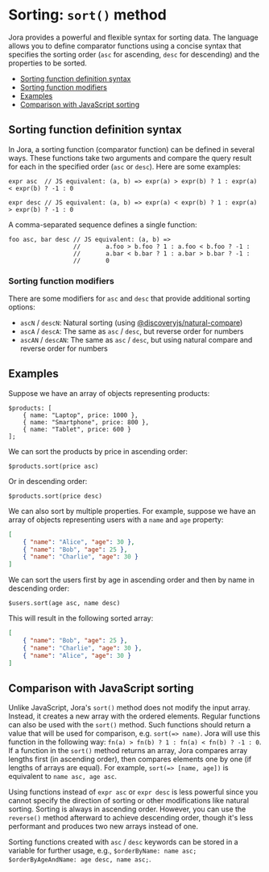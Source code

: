 # Sorting: `sort()` method

Jora provides a powerful and flexible syntax for sorting data. The language allows you to define comparator functions using a concise syntax that specifies the sorting order (`asc` for ascending, `desc` for descending) and the properties to be sorted.

- [Sorting function definition syntax](#sorting-function-definition-syntax)
- [Sorting function modifiers](#sorting-function-modifiers)
- [Examples](#examples)
- [Comparison with JavaScript sorting](#comparison-with-javascript-sorting)

## Sorting function definition syntax

In Jora, a sorting function (comparator function) can be defined in several ways. These functions take two arguments and compare the query result for each in the specified order (`asc` or `desc`). Here are some examples:

```jora
expr asc  // JS equivalent: (a, b) => expr(a) > expr(b) ? 1 : expr(a) < expr(b) ? -1 : 0
```

```jora
expr desc // JS equivalent: (a, b) => expr(a) < expr(b) ? 1 : expr(a) > expr(b) ? -1 : 0
```

A comma-separated sequence defines a single function:

```jora
foo asc, bar desc // JS equivalent: (a, b) =>
                  //       a.foo > b.foo ? 1 : a.foo < b.foo ? -1 :
                  //       a.bar < b.bar ? 1 : a.bar > b.bar ? -1 :
                  //       0
```

### Sorting function modifiers

There are some modifiers for `asc` and `desc` that provide additional sorting options:

- `ascN` / `descN`: Natural sorting (using [@discoveryjs/natural-compare](https://github.com/discoveryjs/natural-compare))
- `ascA` / `descA`: The same as `asc` / `desc`, but reverse order for numbers
- `ascAN` / `descAN`: The same as `asc` / `desc`, but using natural compare and reverse order for numbers

## Examples

Suppose we have an array of objects representing products:

```jora
$products: [
    { name: "Laptop", price: 1000 },
    { name: "Smartphone", price: 800 },
    { name: "Tablet", price: 600 }
];
```

We can sort the products by price in ascending order:

```jora
$products.sort(price asc)
```

Or in descending order:

```jora
$products.sort(price desc)
```

We can also sort by multiple properties. For example, suppose we have an array of objects representing users with a `name` and `age` property:

```json
[
    { "name": "Alice", "age": 30 },
    { "name": "Bob", "age": 25 },
    { "name": "Charlie", "age": 30 }
]
```


We can sort the users first by age in ascending order and then by name in descending order:

```jora
$users.sort(age asc, name desc)
```

This will result in the following sorted array:

```json
[
    { "name": "Bob", "age": 25 },
    { "name": "Charlie", "age": 30 },
    { "name": "Alice", "age": 30 }
]
```

## Comparison with JavaScript sorting

Unlike JavaScript, Jora's `sort()` method does not modify the input array. Instead, it creates a new array with the ordered elements. Regular functions can also be used with the `sort()` method. Such functions should return a value that will be used for comparison, e.g. `sort(=> name)`. Jora will use this function in the following way: `fn(a) > fn(b) ? 1 : fn(a) < fn(b) ? -1 : 0`. If a function in the `sort()` method returns an array, Jora compares array lengths first (in ascending order), then compares elements one by one (if lengths of arrays are equal). For example, `sort(=> [name, age])` is equivalent to `name asc, age asc`.

Using functions instead of `expr asc` or `expr desc` is less powerful since you cannot specify the direction of sorting or other modifications like natural sorting. Sorting is always in ascending order. However, you can use the `reverse()` method afterward to achieve descending order, though it's less performant and produces two new arrays instead of one.

Sorting functions created with `asc` / `desc` keywords can be stored in a variable for further usage, e.g., `$orderByName: name asc; $orderByAgeAndName: age desc, name asc;`.
